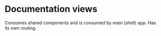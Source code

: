 # Documentation views

Consumes shared components and is consumed by main (shell) app. Has its own routing.

